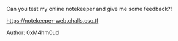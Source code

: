 Can you test my online notekeeper and give me some feedback?!

https://notekeeper-web.challs.csc.tf

Author: 0xM4hm0ud
